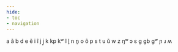 ```yaml
---
hide:
- toc
- navigation
---
```

a
ã
b
d
e
ẽ
i
ĩ
j
j̥
k
kp
kʷ
l
l̥
n
n̥
o
õ
p
s
t
u
ũ
w
z
ŋʷ
ɔ
ɛ
ɡ
ɡb
ɡʷ
ɲ
ɹ
ʍ
